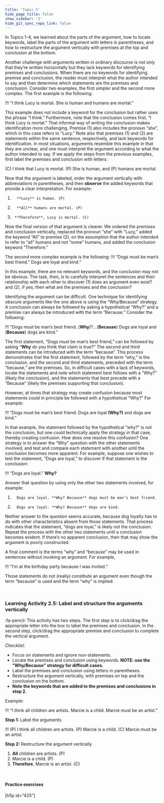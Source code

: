 ```yaml
---
title: 'Topic 5'
hide_page_title: false
show_sidebar: '1'
hide_git_sync_repo_link: false
---
```


In Topics 1-4, we learned about the parts of the argument, how to locate keywords, label the parts of the argument with letters in parentheses, and how to restructure the argument vertically with premises at the top and conclusion at the bottom.

Another challenge with arguments written in ordinary discourse is not only that they’re written horizontally but they lack keywords for identifying premises and conclusions. When there are no keywords for identifying premise and conclusion, the reader must interpret what the author intended to say and then determine which statements are the premises and conclusion. Consider two examples, the first simpler and the second more complex. The first example is the following:


!!! “I think Lucy is mortal. She is human and humans are mortal.”

This example does not include a keyword for the conclusion but rather uses the phrase “I think.” Furthermore, note that the conclusion comes first, “I think Lucy is mortal.” That informal way of writing the conclusion makes identification more challenging. Premise (1) also includes the pronoun “she”, which in this case refers to “Lucy.” Note also that premises (1) and (2) are statements within the same sentence, respectively, and lack keywords for identification. In most situations, arguments resemble this example in that they are unclear, and one must interpret the argument according to what the author intended to say. If we apply the steps from the previous examples, first label the premises and conclusion with letters:

(C) I think that Lucy is mortal. (P) She is human, and (P) humans are mortal.

Now that the argument is labeled, order the argument vertically with abbreviations in parentheses, and then **observe** the added keywords that provide a clear interpretation. For example:

1.       **Lucy** is human. (P)
2.       **All** humans are mortal. (P)
3.      **Therefore**, Lucy is mortal. (C)


Now the final version of that argument is clearer. We ordered the premises and conclusion vertically, replaced the pronoun “she” with “Lucy,” added the keyword “All” to premise (2), on the assumption that the author intended to refer to “all” humans and not “some” humans, and added the conclusion keyword “Therefore.”

The second more complex example is the following:
!!! “Dogs must be man’s best friend.” Dogs are loyal and kind.”

In this example, there are no relevant keywords, and the conclusion may not be obvious. The task, then, is to carefully interpret the sentences and their relationship with each other to discover (1) does an argument even exist? and (2), if yes, then what are the premises and the conclusion?

Identifying the argument can be difficult. One technique for identifying obscure arguments like the one above is using the “Why/Because” strategy. A conclusion can always be followed by asking a hypothetical “Why?” and a premise can always be introduced with the term “Because.” Consider the following:  


!!! “Dogs must be man’s best friend. (**Why**)?...(**Because**) Dogs are loyal and (**Because**) dogs are kind.”

The first statement, “Dogs must be man’s best friend,” can be followed by asking “**Why** do you think that claim is true?” The second and third statements can be introduced with the term “because”. This process demonstrates that the first statement, followed by the term “why,” is the conclusion, and the second and third statements, preceded with the term “because,” are the premises. So, in difficult cases with a lack of keywords, locate the statements and note which statement best follows with a “Why?” (likely the conclusion), and the statements that best precede with a “Because” (likely the premises supporting that conclusion).

However, at times that strategy may create confusion because most statements could in principle be followed with a hypothetical “Why?” For example:


!!! “Dogs must be man’s best friend. Dogs are loyal **(Why?)** and dogs are kind.”

In that example, the statement followed by the hypothetical “why?” is not the conclusion, but one could technically apply the strategy in that case, thereby creating confusion. How does one resolve this confusion? One strategy is to answer the “Why” question with the other statements involved, and test and compare each statement with another until the conclusion becomes more apparent. For example, suppose one wishes to test the statement, “Dogs are loyal,” to discover if that statement is the conclusion:

!!! “Dogs are loyal.” **Why?**

Answer that question by using only the other two statements involved, for example:

1.       Dogs are loyal. **Why? Because** dogs must be man’s best friend.
2.       Dogs are loyal. **Why? Because** dogs are kind.


Neither answer to the question seems accurate, because dog loyalty has to do with other characteristics absent from those statements. That process indicates that the statement, “dogs are loyal,” is likely not the conclusion. Repeat the process with the other two statements until a conclusion becomes evident.  If there’s no apparent conclusion, then that may show the argument is poorly constructed.

A final comment is the terms “why” and “because” may be used in sentences without invoking an argument. For example,

!!! “I’m at the birthday party because I was invited.”

Those statements do not (really) constitute an argument even though the term “because” is used and the term “why” is implied.

&nbsp;

### Learning Activity 2.5: Label and structure the arguments vertically
:fa-pencil: This activity has two steps. The first step is to click/drag the appropriate letter into the box to label the premises and conclusion. In the second step, click/drag the appropriate premise and conclusion to complete the vertical argument.

_Checklist:_
- Focus on statements and ignore non-statements.
- Locate the premises and conclusion using keywords. **NOTE: use the “Why/Because” strategy for difficult cases.**
- Label the premises and conclusion using letters in parentheses.
- Restructure the argument vertically, with premises on top and the conclusion on the bottom.
- **Note the keywords that are added to the premises and conclusions in step 2.**



Example:

!!! “I think all children are artists. Marcie is a child. Marcie must be an artist.”

**Step 1:** Label the arguments

!!! (P) I think all children are artists. (P) Marcie is a child. (C) Marcie must be an artist.

**Step 2:** Restructure the argument vertically

1. **All** children are artists. (P)
2. Marcie is a child. (P)
3. **Therefore**, Marcie is an artist. (C)

&nbsp;
#### Practice exercises
[h5p id="425"]
